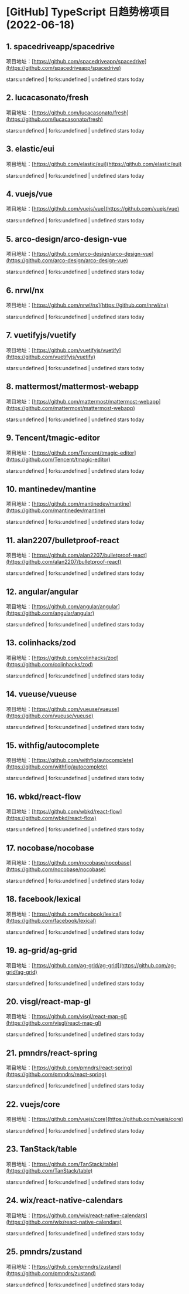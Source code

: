 # [GitHub] TypeScript 日趋势榜项目(2022-06-18)

## 1. spacedriveapp/spacedrive 

项目地址：[https://github.com/spacedriveapp/spacedrive](https://github.com/spacedriveapp/spacedrive)

stars:undefined | forks:undefined | undefined stars today 



## 2. lucacasonato/fresh 

项目地址：[https://github.com/lucacasonato/fresh](https://github.com/lucacasonato/fresh)

stars:undefined | forks:undefined | undefined stars today 



## 3. elastic/eui 

项目地址：[https://github.com/elastic/eui](https://github.com/elastic/eui)

stars:undefined | forks:undefined | undefined stars today 



## 4. vuejs/vue 

项目地址：[https://github.com/vuejs/vue](https://github.com/vuejs/vue)

stars:undefined | forks:undefined | undefined stars today 



## 5. arco-design/arco-design-vue 

项目地址：[https://github.com/arco-design/arco-design-vue](https://github.com/arco-design/arco-design-vue)

stars:undefined | forks:undefined | undefined stars today 



## 6. nrwl/nx 

项目地址：[https://github.com/nrwl/nx](https://github.com/nrwl/nx)

stars:undefined | forks:undefined | undefined stars today 



## 7. vuetifyjs/vuetify 

项目地址：[https://github.com/vuetifyjs/vuetify](https://github.com/vuetifyjs/vuetify)

stars:undefined | forks:undefined | undefined stars today 



## 8. mattermost/mattermost-webapp 

项目地址：[https://github.com/mattermost/mattermost-webapp](https://github.com/mattermost/mattermost-webapp)

stars:undefined | forks:undefined | undefined stars today 



## 9. Tencent/tmagic-editor 

项目地址：[https://github.com/Tencent/tmagic-editor](https://github.com/Tencent/tmagic-editor)

stars:undefined | forks:undefined | undefined stars today 



## 10. mantinedev/mantine 

项目地址：[https://github.com/mantinedev/mantine](https://github.com/mantinedev/mantine)

stars:undefined | forks:undefined | undefined stars today 



## 11. alan2207/bulletproof-react 

项目地址：[https://github.com/alan2207/bulletproof-react](https://github.com/alan2207/bulletproof-react)

stars:undefined | forks:undefined | undefined stars today 



## 12. angular/angular 

项目地址：[https://github.com/angular/angular](https://github.com/angular/angular)

stars:undefined | forks:undefined | undefined stars today 



## 13. colinhacks/zod 

项目地址：[https://github.com/colinhacks/zod](https://github.com/colinhacks/zod)

stars:undefined | forks:undefined | undefined stars today 



## 14. vueuse/vueuse 

项目地址：[https://github.com/vueuse/vueuse](https://github.com/vueuse/vueuse)

stars:undefined | forks:undefined | undefined stars today 



## 15. withfig/autocomplete 

项目地址：[https://github.com/withfig/autocomplete](https://github.com/withfig/autocomplete)

stars:undefined | forks:undefined | undefined stars today 



## 16. wbkd/react-flow 

项目地址：[https://github.com/wbkd/react-flow](https://github.com/wbkd/react-flow)

stars:undefined | forks:undefined | undefined stars today 



## 17. nocobase/nocobase 

项目地址：[https://github.com/nocobase/nocobase](https://github.com/nocobase/nocobase)

stars:undefined | forks:undefined | undefined stars today 



## 18. facebook/lexical 

项目地址：[https://github.com/facebook/lexical](https://github.com/facebook/lexical)

stars:undefined | forks:undefined | undefined stars today 



## 19. ag-grid/ag-grid 

项目地址：[https://github.com/ag-grid/ag-grid](https://github.com/ag-grid/ag-grid)

stars:undefined | forks:undefined | undefined stars today 



## 20. visgl/react-map-gl 

项目地址：[https://github.com/visgl/react-map-gl](https://github.com/visgl/react-map-gl)

stars:undefined | forks:undefined | undefined stars today 



## 21. pmndrs/react-spring 

项目地址：[https://github.com/pmndrs/react-spring](https://github.com/pmndrs/react-spring)

stars:undefined | forks:undefined | undefined stars today 



## 22. vuejs/core 

项目地址：[https://github.com/vuejs/core](https://github.com/vuejs/core)

stars:undefined | forks:undefined | undefined stars today 



## 23. TanStack/table 

项目地址：[https://github.com/TanStack/table](https://github.com/TanStack/table)

stars:undefined | forks:undefined | undefined stars today 



## 24. wix/react-native-calendars 

项目地址：[https://github.com/wix/react-native-calendars](https://github.com/wix/react-native-calendars)

stars:undefined | forks:undefined | undefined stars today 



## 25. pmndrs/zustand 

项目地址：[https://github.com/pmndrs/zustand](https://github.com/pmndrs/zustand)

stars:undefined | forks:undefined | undefined stars today 



